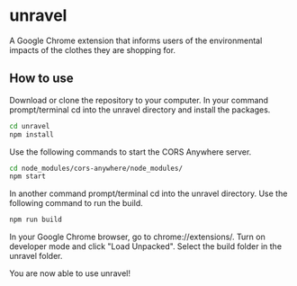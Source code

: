 # unravel

A Google Chrome extension that informs users of the environmental impacts of the clothes they are shopping for. 

## How to use

Download or clone the repository to your computer.
In your command prompt/terminal cd into the unravel directory and install the packages.

```bash
cd unravel
npm install
```

Use the following commands to start the CORS Anywhere server.
```bash
cd node_modules/cors-anywhere/node_modules/
npm start
```

In another command prompt/terminal cd into the unravel directory.
Use the following command to run the build.
```bash
npm run build
```

In your Google Chrome browser, go to chrome://extensions/. 
Turn on developer mode and click "Load Unpacked". 
Select the build folder in the unravel folder.

You are now able to use unravel!

